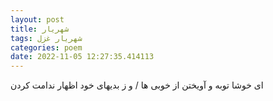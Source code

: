 ```yaml
---
layout: post
title: شهریار
tags: شهریار غزل
categories: poem
date: 2022-11-05 12:27:35.414113
---
```


ای خوشا توبه و آویختن از خوبی ها / و ز بدیهای خود اظهار ندامت کردن